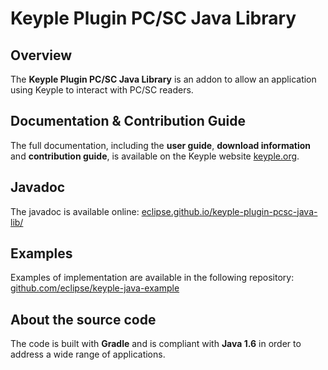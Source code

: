 # Keyple Plugin PC/SC Java Library

## Overview

The **Keyple Plugin PC/SC Java Library** is an addon to allow an application using Keyple to interact with PC/SC readers.

## Documentation & Contribution Guide

The full documentation, including the **user guide**, **download information** and **contribution guide**, is available on the Keyple website [keyple.org](https://keyple.org).

## Javadoc

The javadoc is available online: [eclipse.github.io/keyple-plugin-pcsc-java-lib/](https://eclipse.github.io/keyple-plugin-pcsc-java-lib/)

## Examples

Examples of implementation are available in the following repository: [github.com/eclipse/keyple-java-example](https://github.com/eclipse/keyple-java-example)

## About the source code

The code is built with **Gradle** and is compliant with **Java 1.6** in order to address a wide range of applications.